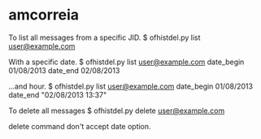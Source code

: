 amcorreia
=========


To list all messages from a specific JID.
$ ofhistdel.py list user@example.com

With a specific date.
$ ofhistdel.py list user@example.com date_begin 01/08/2013 date_end 02/08/2013

...and hour.
$ ofhistdel.py list user@example.com date_begin 01/08/2013 date_end "02/08/2013 13:37"

To delete all messages
$ ofhistdel.py delete user@example.com

delete command don't accept date option.
